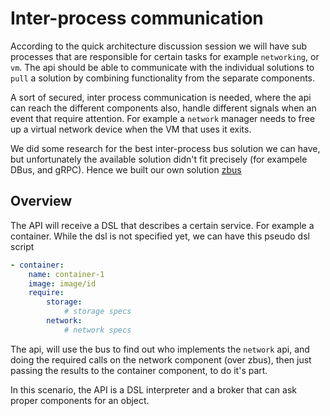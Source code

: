 # Inter-process communication
According to the quick architecture discussion session we will have sub processes that
are responsible for certain tasks for example `networking`, or `vm`. The api should be
able to communicate with the individual solutions to `pull` a solution by combining functionality
from the separate components.

A sort of secured, inter process communication is needed, where the api can reach the different components
also, handle different signals when an event that require attention. For example a `network` manager needs
to free up a virtual network device when the VM that uses it exits.

We did some research for the best inter-process bus solution we can have, but unfortunately the available solution didn't
fit precisely (for exampele DBus, and gRPC). Hence we built our own solution [zbus](zbus.md)

## Overview
The API will receive a DSL that describes a certain service. For example a container. While the dsl is not specified yet, we can have this
pseudo dsl script
```yaml
- container:
    name: container-1
    image: image/id
    require:
        storage:
            # storage specs
        network:
            # network specs
```

The api, will use the bus to find out who implements the `network` api, and doing the required calls on the network component (over zbus),
then just passing the results to the container component, to do it's part.

In this scenario, the API is a DSL interpreter and a broker that can ask proper components for an object.